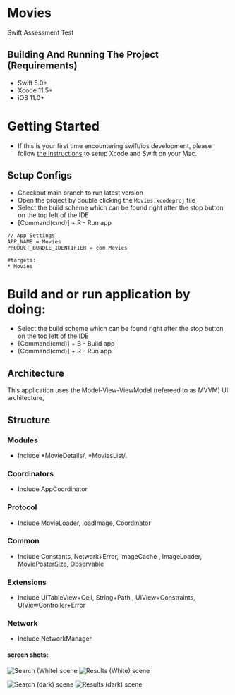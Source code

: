 # Movies

Swift Assessment Test 

## Building And Running The Project (Requirements)
* Swift 5.0+
* Xcode 11.5+
* iOS 11.0+

# Getting Started
- If this is your first time encountering swift/ios development, please follow [the instructions](https://developer.apple.com/support/xcode/) to setup Xcode and Swift on your Mac.


## Setup Configs
- Checkout main branch to run latest version
- Open the project by double clicking the `Movies.xcodeproj` file
- Select the build scheme which can be found right after the stop button on the top left of the IDE
- [Command(cmd)] + R - Run app

```
// App Settings
APP_NAME = Movies
PRODUCT_BUNDLE_IDENTIFIER = com.Movies

#targets:
* Movies

```

# Build and or run application by doing:
* Select the build scheme which can be found right after the stop button on the top left of the IDE
* [Command(cmd)] + B - Build app
* [Command(cmd)] + R - Run app

## Architecture
This application uses the Model-View-ViewModel (refereed to as MVVM) UI architecture,


## Structure

### Modules
- Include 
	*MovieDetails/, 
	*MoviesList/.

### Coordinators
- Include AppCoordinator

### Protocol
- Include MovieLoader, loadImage, Coordinator

### Common
- Include Constants, Network+Error,  ImageCache , ImageLoader, MoviePosterSize, Observable

### Extensions
- Include UITableView+Cell,  String+Path , UIView+Constraints,  UIViewController+Error

### Network
- Include NetworkManager

#### screen shots:

![Search (White) scene](https://github.com/TAyes/Movies/blob/main/Screenshots/Simulator%20Screen%20Shot%20-%20iPhone%2013%20Pro%20Max%20-%202022-04-18%20at%2018.04.59.png)
![Results (White) scene](https://github.com/TAyes/Movies/blob/main/Screenshots/Simulator%20Screen%20Shot%20-%20iPhone%2013%20Pro%20Max%20-%202022-04-18%20at%2018.09.50.png)

![Search (dark) scene](https://github.com/TAyes/Movies/blob/main/Screenshots/Simulator%20Screen%20Shot%20-%20iPhone%2013%20Pro%20Max%20-%202022-04-18%20at%2018.02.50.png)
![Results (dark) scene](https://github.com/TAyes/Movies/blob/main/Screenshots/Simulator%20Screen%20Shot%20-%20iPhone%2013%20Pro%20Max%20-%202022-04-18%20at%2018.03.31.png)
